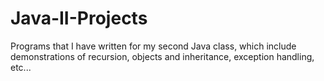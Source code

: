 # Java-II-Projects
Programs that I have written for my second Java class, which include demonstrations of
recursion, objects and inheritance, exception handling, etc...
